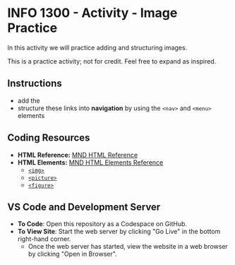# INFO 1300 - Activity - Image Practice

In this activity we will practice adding and structuring images.

This is a practice activity; not for credit. Feel free to expand as inspired.

## Instructions 

- add the 
- structure these links into **navigation** by using the `<nav>` and `<menu>` elements

## Coding Resources

- **HTML Reference:** [MND HTML Reference](https://developer.mozilla.org/en-US/docs/Web/HTML)
- **HTML Elements:** [MND HTML Elements Reference](https://developer.mozilla.org/en-US/docs/Web/HTML/Element)
  - [`<img>`](https://developer.mozilla.org/en-US/docs/Web/HTML/Element/img)
  - [`<picture>`](https://developer.mozilla.org/en-US/docs/Web/HTML/Element/picture)
  - [`<figure>`](https://developer.mozilla.org/en-US/docs/Web/HTML/Element/figure)
  
## VS Code and Development Server

- **To Code**: Open this repository as a Codespace on GitHub.
- **To View Site**: Start the web server by clicking "Go Live" in the bottom right-hand corner.
  - Once the web server has started, view the website in a web browser by clicking "Open in Browser".
